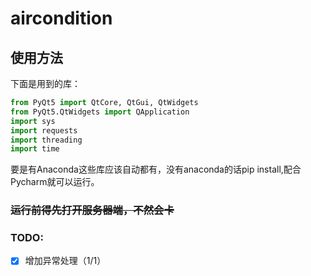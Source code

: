 # aircondition

## 使用方法

下面是用到的库：

```python
from PyQt5 import QtCore, QtGui, QtWidgets
from PyQt5.QtWidgets import QApplication
import sys
import requests
import threading
import time
```

要是有Anaconda这些库应该自动都有，没有anaconda的话pip install,配合Pycharm就可以运行。



### ~~运行前得先打开服务器端，不然会卡~~



### TODO:

- [x] 增加异常处理（1/1）

